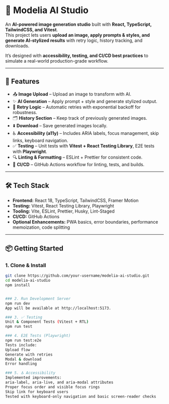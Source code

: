 # 🌟 Modelia AI Studio

An **AI-powered image generation studio** built with **React, TypeScript, TailwindCSS, and Vitest**.  
This project lets users **upload an image, apply prompts & styles, and generate AI-stylized results** with retry logic, history tracking, and downloads.  

It’s designed with **accessibility, testing, and CI/CD best practices** to simulate a real-world production-grade workflow.

---

## 🚀 Features

- 📤 **Image Upload** – Upload an image to transform with AI.  
- ✨ **AI Generation** – Apply prompt + style and generate stylized output.  
- 🔁 **Retry Logic** – Automatic retries with exponential backoff for robustness.  
- 🗂️ **History Section** – Keep track of previously generated images.  
- ⬇️ **Download** – Save generated images locally.  
- ♿ **Accessibility (a11y)** – Includes ARIA labels, focus management, skip links, keyboard navigation.  
- ✅ **Testing** – Unit tests with **Vitest + React Testing Library**, E2E tests with **Playwright**.  
- 🔍 **Linting & Formatting** – ESLint + Prettier for consistent code.  
- 🤖 **CI/CD** – GitHub Actions workflow for linting, tests, and builds.  

---

## 🛠️ Tech Stack

- **Frontend:** React 18, TypeScript, TailwindCSS, Framer Motion  
- **Testing:** Vitest, React Testing Library, Playwright  
- **Tooling:** Vite, ESLint, Prettier, Husky, Lint-Staged  
- **CI/CD:** GitHub Actions  
- **Optional Enhancements:** PWA basics, error boundaries, performance memoization, code splitting  

---

## 📦 Getting Started

### 1. Clone & Install
```bash
git clone https://github.com/your-username/modelia-ai-studio.git
cd modelia-ai-studio
npm install


### 2. Run Development Server
npm run dev
App will be available at http://localhost:5173.

### 3. ✅ Testing
Unit & Component Tests (Vitest + RTL)
npm run test

### 4. E2E Tests (Playwright)
npm run test:e2e
Tests include:
Upload flow
Generate with retries
Modal & download
Error handling

### 5. ♿ Accessibility
Implemented improvements:
aria-label, aria-live, and aria-modal attributes
Proper focus order and visible focus rings
Skip link for keyboard users
Tested with keyboard-only navigation and basic screen-reader checks